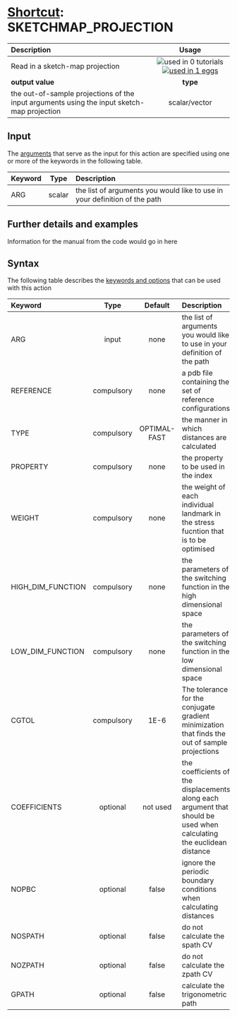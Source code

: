 # [Shortcut](shortcuts.md): SKETCHMAP_PROJECTION

| Description    | Usage |
|:--------|:--------:|
| Read in a sketch-map projection | ![used in 0 tutorials](https://img.shields.io/badge/tutorials-0-red.svg)[![used in 1 eggs](https://img.shields.io/badge/nest-1-green.svg)](https://www.plumed-nest.org/browse.html?search=SKETCHMAP_PROJECTION)|
 | **output value** | **type** |
| the out-of-sample projections of the input arguments using the input sketch-map projection | scalar/vector |

## Input

The [arguments](specifying_arguments.html) that serve as the input for this action are specified using one or more of the keywords in the following table.

| Keyword |  Type | Description |
|:--------|:------:|:-----------|
| ARG | scalar | the list of arguments you would like to use in your definition of the path |


## Further details and examples 
Information for the manual from the code would go in here 
## Syntax 
The following table describes the [keywords and options](parsing.md) that can be used with this action 

| Keyword | Type | Default | Description |
|:-------|:----:|:-------:|:-----------|
| ARG | input | none | the list of arguments you would like to use in your definition of the path |
| REFERENCE | compulsory | none | a pdb file containing the set of reference configurations |
| TYPE | compulsory | OPTIMAL-FAST |  the manner in which distances are calculated |
| PROPERTY | compulsory | none | the property to be used in the index |
| WEIGHT | compulsory | none | the weight of each individual landmark in the stress fucntion that is to be optimised |
| HIGH_DIM_FUNCTION | compulsory | none | the parameters of the switching function in the high dimensional space |
| LOW_DIM_FUNCTION | compulsory | none | the parameters of the switching function in the low dimensional space |
| CGTOL | compulsory | 1E-6 |  The tolerance for the conjugate gradient minimization that finds the out of sample projections |
| COEFFICIENTS | optional | not used | the coefficients of the displacements along each argument that should be used when calculating the euclidean distance |
| NOPBC | optional | false |  ignore the periodic boundary conditions when calculating distances |
| NOSPATH | optional | false |  do not calculate the spath CV |
| NOZPATH | optional | false |  do not calculate the zpath CV |
| GPATH | optional | false |  calculate the trigonometric path |
